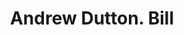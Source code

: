 ---
doi: 10.7916/D88W4RBK
date_other: '1890'
date_other_textual: 1890-1899
form: printed ephemera
genre:
- Invoices
name:
- Andrew Dutton
object_in_context_url: https://biggert.cul.columbia.edu/items/view/ave_biggert_00328
subject_hierarchical_geographic:
- Boston, Massachusetts, United States
subject_name:
- Andrew Dutton
title: Andrew Dutton. Bill
sort_title: Andrew Dutton. Bill
call_number: ave_biggert_00328
coordinates:
- 42.35805555555556,-71.06361111111111
pid: ave_biggert_00328
identifiers: ave_biggert_00328
thumbnail: https://derivativo-2.library.columbia.edu/iiif/2/ldpd:344167/full/!256,256/0/native.jpg
permalink: "/items/ave_biggert_00328/"
layout: iiif-image-page
---